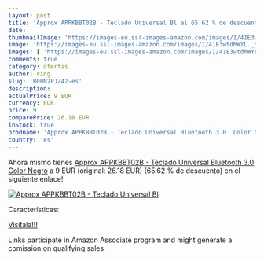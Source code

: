 ```yaml
---
layout: post
title: 'Approx APPKBBT02B - Teclado Universal Bl al 65.62 % de descuento'
date: 
thumbnailImage: 'https://images-eu.ssl-images-amazon.com/images/I/41E3wtdMWYL._SL200_.jpg'
image: 'https://images-eu.ssl-images-amazon.com/images/I/41E3wtdMWYL._SL200_.jpg'
images: [ 'https://images-eu.ssl-images-amazon.com/images/I/41E3wtdMWYL._SL200_.jpg' ]
comments: true
category: ofertas
author: ring
slug: 'B00N2PJZ42-es'
description:
actualPrice: 9 EUR
currency: EUR
price: 9
comparePrice: 26.18 EUR
inStock: true
prodname: 'Approx APPKBBT02B - Teclado Universal Bluetooth 3.0  Color Negro'
country: 'es'
---
```


Ahora mismo tienes [Approx APPKBBT02B - Teclado Universal Bluetooth 3.0  Color Negro](https://www.amazon.es/dp/B00N2PJZ42/?tag=tolees-21) a 9 EUR (original: 26.18 EUR) (65.62 %  de descuento) en el siguiente enlace!

[![Approx APPKBBT02B - Teclado Universal Bl](https://images-eu.ssl-images-amazon.com/images/I/41E3wtdMWYL._SL200_.jpg)](https://www.amazon.es/dp/B00N2PJZ42/?tag=tolees-21)

Características:


[Visítala!!!](https://www.amazon.es/dp/B00N2PJZ42/?tag=tolees-21)

Links participate in Amazon Associate program and might generate a comission on qualifying sales
